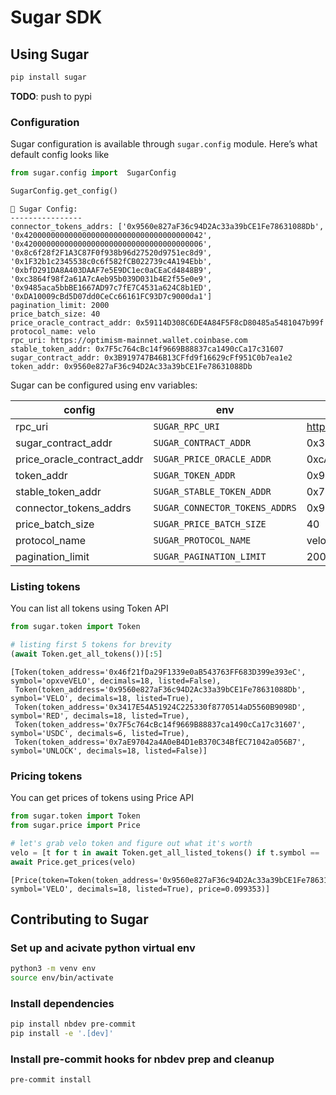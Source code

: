# Sugar SDK


<!-- WARNING: THIS FILE WAS AUTOGENERATED! DO NOT EDIT! -->

## Using Sugar

``` bash
pip install sugar
```

**TODO**: push to pypi

### Configuration

Sugar configuration is available through `sugar.config` module. Here’s
what default config looks like

``` python
from sugar.config import  SugarConfig

SugarConfig.get_config()
```

    🍭 Sugar Config:
    ----------------
    connector_tokens_addrs: ['0x9560e827aF36c94D2Ac33a39bCE1Fe78631088Db', '0x4200000000000000000000000000000000000042', '0x4200000000000000000000000000000000000006', '0x8c6f28f2F1A3C87F0f938b96d27520d9751ec8d9', '0x1F32b1c2345538c0c6f582fCB022739c4A194Ebb', '0xbfD291DA8A403DAAF7e5E9DC1ec0aCEaCd4848B9', '0xc3864f98f2a61A7cAeb95b039D031b4E2f55e0e9', '0x9485aca5bbBE1667AD97c7fE7C4531a624C8b1ED', '0xDA10009cBd5D07dd0CeCc66161FC93D7c9000da1']
    pagination_limit: 2000
    price_batch_size: 40
    price_oracle_contract_addr: 0x59114D308C6DE4A84F5F8cD80485a5481047b99f
    protocol_name: velo
    rpc_uri: https://optimism-mainnet.wallet.coinbase.com
    stable_token_addr: 0x7F5c764cBc14f9669B88837ca1490cCa17c31607
    sugar_contract_addr: 0x3B919747B46B13CFfd9f16629cFf951C0b7ea1e2
    token_addr: 0x9560e827aF36c94D2Ac33a39bCE1Fe78631088Db

Sugar can be configured using env variables:

| config | env | default value |
|----|----|----|
| rpc_uri | `SUGAR_RPC_URI` | https://optimism-mainnet.wallet.coinbase.com |
| sugar_contract_addr | `SUGAR_CONTRACT_ADDR` | 0x3B919747B46B13CFfd9f16629cFf951C0b7ea1e2 |
| price_oracle_contract_addr | `SUGAR_PRICE_ORACLE_ADDR` | 0xcA97e5653d775cA689BED5D0B4164b7656677011 |
| token_addr | `SUGAR_TOKEN_ADDR` | 0x9560e827aF36c94D2Ac33a39bCE1Fe78631088Db |
| stable_token_addr | `SUGAR_STABLE_TOKEN_ADDR` | 0x7F5c764cBc14f9669B88837ca1490cCa17c31607 |
| connector_tokens_addrs | `SUGAR_CONNECTOR_TOKENS_ADDRS` | 0x9560e827aF36c94D2Ac33a39bCE1Fe78631088Db,0x4200000000000000000000000000000000000042,0x4200000000000000000000000000000000000006,0x9bcef72be871e61ed4fbbc7630889bee758eb81d,0x2e3d870790dc77a83dd1d18184acc7439a53f475,0x8c6f28f2f1a3c87f0f938b96d27520d9751ec8d9,0x1f32b1c2345538c0c6f582fcb022739c4a194ebb,0xbfd291da8a403daaf7e5e9dc1ec0aceacd4848b9,0xc3864f98f2a61a7caeb95b039d031b4e2f55e0e9,0x9485aca5bbbe1667ad97c7fe7c4531a624c8b1ed,0xDA10009cBd5D07dd0CeCc66161FC93D7c9000da1,0x73cb180bf0521828d8849bc8cf2b920918e23032,0x6806411765af15bddd26f8f544a34cc40cb9838b,0x6c2f7b6110a37b3b0fbdd811876be368df02e8b0,0xc5b001dc33727f8f26880b184090d3e252470d45,0x6c84a8f1c29108f47a79964b5fe888d4f4d0de40,0xc40f949f8a4e094d1b49a23ea9241d289b7b2819,0x94b008aa00579c1307b0ef2c499ad98a8ce58e58,0x0b2c639c533813f4aa9d7837caf62653d097ff85 |
| price_batch_size | `SUGAR_PRICE_BATCH_SIZE` | 40 |
| protocol_name | `SUGAR_PROTOCOL_NAME` | velo |
| pagination_limit | `SUGAR_PAGINATION_LIMIT` | 2000 |

### Listing tokens

You can list all tokens using Token API

``` python
from sugar.token import Token

# listing first 5 tokens for brevity
(await Token.get_all_tokens())[:5]
```

    [Token(token_address='0x46f21fDa29F1339e0aB543763FF683D399e393eC', symbol='opxveVELO', decimals=18, listed=False),
     Token(token_address='0x9560e827aF36c94D2Ac33a39bCE1Fe78631088Db', symbol='VELO', decimals=18, listed=True),
     Token(token_address='0x3417E54A51924C225330f8770514aD5560B9098D', symbol='RED', decimals=18, listed=True),
     Token(token_address='0x7F5c764cBc14f9669B88837ca1490cCa17c31607', symbol='USDC', decimals=6, listed=True),
     Token(token_address='0x7aE97042a4A0eB4D1eB370C34BfEC71042a056B7', symbol='UNLOCK', decimals=18, listed=False)]

### Pricing tokens

You can get prices of tokens using Price API

``` python
from sugar.token import Token
from sugar.price import Price

# let's grab velo token and figure out what it's worth
velo = [t for t in await Token.get_all_listed_tokens() if t.symbol == 'VELO']
await Price.get_prices(velo)
```

    [Price(token=Token(token_address='0x9560e827aF36c94D2Ac33a39bCE1Fe78631088Db', symbol='VELO', decimals=18, listed=True), price=0.099353)]

## Contributing to Sugar

### Set up and acivate python virtual env

``` bash
python3 -m venv env
source env/bin/activate
```

### Install dependencies

``` bash
pip install nbdev pre-commit
pip install -e '.[dev]'
```

### Install pre-commit hooks for nbdev prep and cleanup

``` bash
pre-commit install
```
